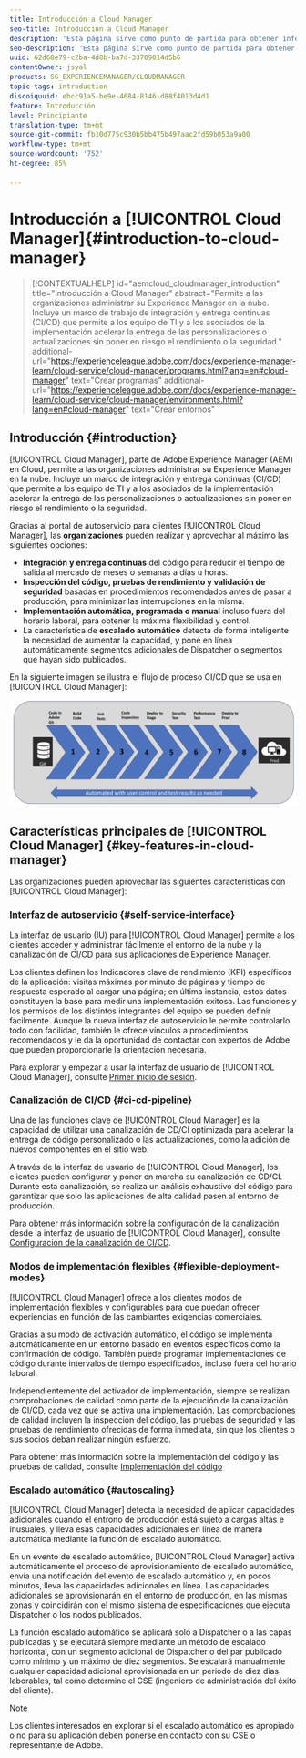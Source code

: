 ```yaml
---
title: Introducción a Cloud Manager
seo-title: Introducción a Cloud Manager
description: 'Esta página sirve como punto de partida para obtener información sobre Cloud Manager. '
seo-description: 'Esta página sirve como punto de partida para obtener información sobre Adobe AEM Cloud Manager, y en ella se destacan sus ventajas y características clave. '
uuid: 62d68e79-c2ba-4d8b-ba7d-33709014d5b6
contentOwner: jsyal
products: SG_EXPERIENCEMANAGER/CLOUDMANAGER
topic-tags: introduction
discoiquuid: ebcc91a5-be9e-4684-8146-d88f4013d4d1
feature: Introducción
level: Principiante
translation-type: tm+mt
source-git-commit: fb10d775c930b5bb475b497aac2fd59b053a9a00
workflow-type: tm+mt
source-wordcount: '752'
ht-degree: 85%

---
```



# Introducción a [!UICONTROL Cloud Manager]{#introduction-to-cloud-manager}

>[!CONTEXTUALHELP]
>id="aemcloud_cloudmanager_introduction"
>title="Introducción a Cloud Manager"
>abstract="Permite a las organizaciones administrar su Experience Manager en la nube. Incluye un marco de trabajo de integración y entrega continuas (CI/CD) que permite a los equipo de TI y a los asociados de la implementación acelerar la entrega de las personalizaciones o actualizaciones sin poner en riesgo el rendimiento o la seguridad."
>additional-url="https://experienceleague.adobe.com/docs/experience-manager-learn/cloud-service/cloud-manager/programs.html?lang=en#cloud-manager" text="Crear programas"
>additional-url="https://experienceleague.adobe.com/docs/experience-manager-learn/cloud-service/cloud-manager/environments.html?lang=en#cloud-manager" text="Crear entornos"

## Introducción {#introduction}

[!UICONTROL Cloud Manager], parte de Adobe Experience Manager (AEM) en Cloud, permite a las organizaciones administrar su Experience Manager en la nube. Incluye un marco de integración y entrega continuas (CI/CD) que permite a los equipo de TI y a los asociados de la implementación acelerar la entrega de las personalizaciones o actualizaciones sin poner en riesgo el rendimiento o la seguridad.

Gracias al portal de autoservicio para clientes [!UICONTROL Cloud Manager], las **organizaciones** pueden realizar y aprovechar al máximo las siguientes opciones:

* **Integración y entrega continuas** del código para reducir el tiempo de salida al mercado de meses o semanas a días u horas.
* **Inspección del código, pruebas de rendimiento y validación de seguridad** basadas en procedimientos recomendados antes de pasar a producción, para minimizar las interrupciones en la misma.
* **Implementación automática, programada o manual** incluso fuera del horario laboral, para obtener la máxima flexibilidad y control.
* La característica de **escalado automático** detecta de forma inteligente la necesidad de aumentar la capacidad, y pone en línea automáticamente segmentos adicionales de Dispatcher o segmentos que hayan sido publicados.

En la siguiente imagen se ilustra el flujo de proceso CI/CD que se usa en [!UICONTROL Cloud Manager]:

![](assets/screen_shot_2018-05-12at73843pm.png)

## Características principales de [!UICONTROL Cloud Manager] {#key-features-in-cloud-manager}

Las organizaciones pueden aprovechar las siguientes características con [!UICONTROL Cloud Manager]:

### Interfaz de autoservicio {#self-service-interface}

La interfaz de usuario (IU) para [!UICONTROL Cloud Manager] permite a los clientes acceder y administrar fácilmente el entorno de la nube y la canalización de CI/CD para sus aplicaciones de Experience Manager.

Los clientes definen los Indicadores clave de rendimiento (KPI) específicos de la aplicación: visitas máximas por minuto de páginas y tiempo de respuesta esperado al cargar una página; en última instancia, estos datos constituyen la base para medir una implementación exitosa. Las funciones y los permisos de los distintos integrantes del equipo se pueden definir fácilmente. Aunque la nueva interfaz de autoservicio le permite controlarlo todo con facilidad, también le ofrece vínculos a procedimientos recomendados y le da la oportunidad de contactar con expertos de Adobe que pueden proporcionarle la orientación necesaria.

Para explorar y empezar a usar la interfaz de usuario de [!UICONTROL Cloud Manager], consulte [Primer inicio de sesión](https://helpx.adobe.com/experience-manager/cloud-manager/using/first-time-login.html).

### Canalización de CI/CD {#ci-cd-pipeline}

Una de las funciones clave de [!UICONTROL Cloud Manager] es la capacidad de utilizar una canalización de CD/CI optimizada para acelerar la entrega de código personalizado o las actualizaciones, como la adición de nuevos componentes en el sitio web.

A través de la interfaz de usuario de [!UICONTROL Cloud Manager], los clientes pueden configurar y poner en marcha su canalización de CD/CI. Durante esta canalización, se realiza un análisis exhaustivo del código para garantizar que solo las aplicaciones de alta calidad pasen al entorno de producción.

Para obtener más información sobre la configuración de la canalización desde la interfaz de usuario de [!UICONTROL Cloud Manager], consulte [Configuración de la canalización de CI/CD](https://helpx.adobe.com/experience-manager/cloud-manager/using/configuring-pipeline.html).

### Modos de implementación flexibles {#flexible-deployment-modes}

[!UICONTROL Cloud Manager] ofrece a los clientes modos de implementación flexibles y configurables para que puedan ofrecer experiencias en función de las cambiantes exigencias comerciales.

Gracias a su modo de activación automático, el código se implementa automáticamente en un entorno basado en eventos específicos como la confirmación de código. También puede programar implementaciones de código durante intervalos de tiempo especificados, incluso fuera del horario laboral.

Independientemente del activador de implementación, siempre se realizan comprobaciones de calidad como parte de la ejecución de la canalización de CI/CD, cada vez que se activa una implementación. Las comprobaciones de calidad incluyen la inspección del código, las pruebas de seguridad y las pruebas de rendimiento ofrecidas de forma inmediata, sin que los clientes o sus socios deban realizar ningún esfuerzo.

Para obtener más información sobre la implementación del código y las pruebas de calidad, consulte [Implementación del código](deploying-code.md)

### Escalado automático {#autoscaling}

[!UICONTROL Cloud Manager] detecta la necesidad de aplicar capacidades adicionales cuando el entrono de producción está sujeto a cargas altas e inusuales, y lleva esas capacidades adicionales en línea de manera automática mediante la función de escalado automático.

En un evento de escalado automático, [!UICONTROL Cloud Manager] activa automáticamente el proceso de aprovisionamiento de escalado automático, envía una notificación del evento de escalado automático y, en pocos minutos, lleva las capacidades adicionales en línea. Las capacidades adicionales se aprovisionarán en el entorno de producción, en las mismas zonas y coincidirán con el mismo sistema de especificaciones que ejecuta Dispatcher o los nodos publicados.

La función escalado automático se aplicará solo a Dispatcher o a las capas publicadas y se ejecutará siempre mediante un método de escalado horizontal, con un segmento adicional de Dispatcher o del par publicado como mínimo y un máximo de diez segmentos. Se escalará manualmente cualquier capacidad adicional aprovisionada en un periodo de diez días laborables, tal como determine el CSE (ingeniero de administración del éxito del cliente).

>[!NOTE]
>Los clientes interesados en explorar si el escalado automático es apropiado o no para su aplicación deben ponerse en contacto con su CSE o representante de Adobe.

